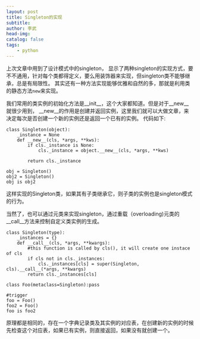 ```yaml
---
layout: post
title: Singleton的实现
subtitle: 
author: 李武
head-img: 
catalog: false
tags:
    - python
---
```


上次文章中用到了设计模式中的singleton， 显示了两种singleton的实现方式，要不不通用，针对每个类都得定义，要么用装饰器来实现，但singleton类不能够继承，总是有局限性。 其实还有一种方法实现能够优雅和自然的多，那就是利用类的静态方法```new```来实现。

我们常用的类实例的初始化方法是__init__，这个大家都知道。但是对于__new__就很少用到， __new__的作用是创建并返回实例，这里我们就可以大做文章，来决定每次是否创建一个新的实例还是返回一个已有的实例。 代码如下:

```
class Singleton(object):
    _instance = None
    def __new__(cls, *args, **kws):
        if cls._instance is None:
            cls._instance = object.__new__(cls, *args, **kws)
        
        return cls._instance
            
obj = Singleton()
obj2 = Singleton()
obj is obj2
```

这样实现的Singleton类，如果其有子类继承它，则子类的实例也是singleton模式的行为。

当然了，也可以通过元类来实现singleton，通过重载（overloading)元类的__call__方法来控制自定义类实例的生成。

```
class Singleton(type):
    _instances = {}
    def __call__(cls, *args, **kwargs):
        #this function is called by cls(), it will create one instace of cls
        if cls not in cls._instances:
            cls._instances[cls] = super(Singleton, cls).__call__(*args, **kwargs)
        return cls._instances[cls]

class Foo(metaclass=Singleton):pass

#trigger 
foo = Foo()
foo2 = Foo()
foo is foo2
```

原理都是相同的，存在一个字典记录类及其实例的对应表，在创建新的实例的时候先检查这个对应表，如果已有实例，则直接返回，如果没有就创建一个。


